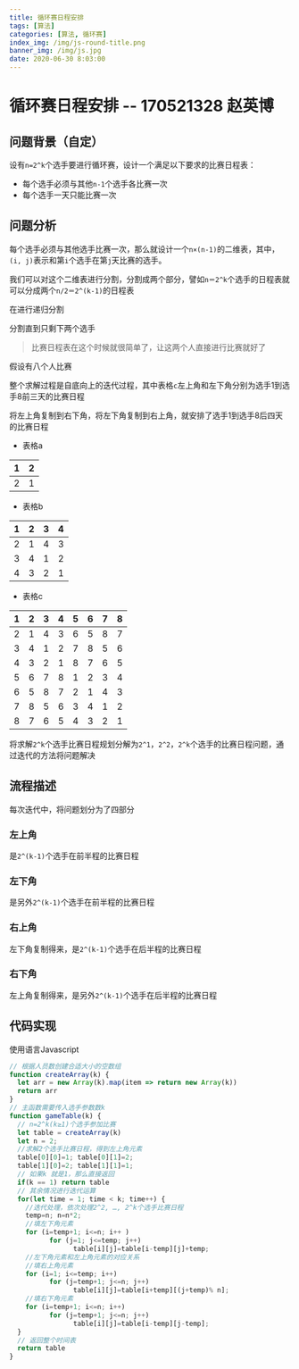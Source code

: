 ```yaml
---
title: 循环赛日程安排
tags: [算法]
categories: [算法, 循环赛]
index_img: /img/js-round-title.png
banner_img: /img/js.jpg
date: 2020-06-30 8:03:00
---
```

# 循环赛日程安排 -- 170521328 赵英博
## 问题背景（自定）
设有`n=2^k`个选手要进行循环赛，设计一个满足以下要求的比赛日程表：

* 每个选手必须与其他`n-1`个选手各比赛一次
* 每个选手一天只能比赛一次

## 问题分析
每个选手必须与其他选手比赛一次，那么就设计一个`n×(n-1)`的二维表，其中，`(i, j)`表示和第`i`个选手在第`j`天比赛的选手。

我们可以对这个二维表进行分割，分割成两个部分，譬如`n＝2^k`个选手的日程表就可以分成两个`n/2＝2^(k-1)`的日程表

在进行递归分割

分割直到只剩下两个选手

> 比赛日程表在这个时候就很简单了，让这两个人直接进行比赛就好了

假设有八个人比赛

整个求解过程是自底向上的迭代过程，其中表格`c`左上角和左下角分别为选手1到选手8前三天的比赛日程

将左上角复制到右下角，将左下角复制到右上角，就安排了选手1到选手8后四天的比赛日程

* 表格a

| 1   | 2   |
| --- | --- |
| 2   | 1   |

* 表格b

| 1   | 2   | 3   | 4   |
| --- | --- | --- | --- |
| 2   | 1   | 4   | 3   |
| 3   | 4   | 1   | 2   |
| 4   | 3   | 2   | 1   |

* 表格c

| 1   | 2   | 3   | 4   | 5   | 6   | 7   | 8   |
| --- | --- | --- | --- | --- | --- | --- | --- |
| 2   | 1   | 4   | 3   | 6   | 5   | 8   | 7   |
| 3   | 4   | 1   | 2   | 7   | 8   | 5   | 6   |
| 4   | 3   | 2   | 1   | 8   | 7   | 6   | 5   |
| 5   | 6   | 7   | 8   | 1   | 2   | 3   | 4   |
| 6   | 5   | 8   | 7   | 2   | 1   | 4   | 3   |
| 7   | 8   | 5   | 6   | 3   | 4   | 1   | 2   |
| 8   | 7   | 6   | 5   | 4   | 3   | 2   | 1   |

将求解`2^k`个选手比赛日程规划分解为`2^1`，`2^2`，`2^k`个选手的比赛日程问题，通过迭代的方法将问题解决

## 流程描述
每次迭代中，将问题划分为了四部分

### 左上角
是`2^(k-1)`个选手在前半程的比赛日程
### 左下角
是另外`2^(k-1)`个选手在前半程的比赛日程
### 右上角
左下角复制得来，是`2^(k-1)`个选手在后半程的比赛日程
### 右下角
左上角复制得来，是另外`2^(k-1)`个选手在后半程的比赛日程

## 代码实现
使用语言Javascript
```js
// 根据人员数创建合适大小的空数组
function createArray(k) {
  let arr = new Array(k).map(item => return new Array(k))
  return arr
}
// 主函数需要传入选手参数数k
function gameTable(k) {
  // n=2^k(k≥1)个选手参加比赛
  let table = createArray(k)
  let n = 2;
  //求解2个选手比赛日程，得到左上角元素
  table[0][0]=1; table[0][1]=2;   
  table[1][0]=2; table[1][1]=1;
  // 如果k 就是1，那么直接返回
  if(k == 1) return table
  // 其余情况进行迭代运算
  for(let time = 1; time < k; time++) {
    //迭代处理，依次处理2^2, …, 2^k个选手比赛日程
    temp=n; n=n*2;   
    //填左下角元素
    for (i=temp+1; i<=n; i++ )
          for (j=1; j<=temp; j++)
                table[i][j]=table[i-temp][j]+temp;
    //左下角元素和左上角元素的对应关系
    //填右上角元素
    for (i=1; i<=temp; i++) 
          for (j=temp+1; j<=n; j++)
                table[i][j]=table[i+temp][(j+temp)% n];
    //填右下角元素
    for (i=temp+1; i<=n; i++)
          for (j=temp+1; j<=n; j++)
                table[i][j]=table[i-temp][j-temp];
  }
  // 返回整个时间表
  return table
}
```